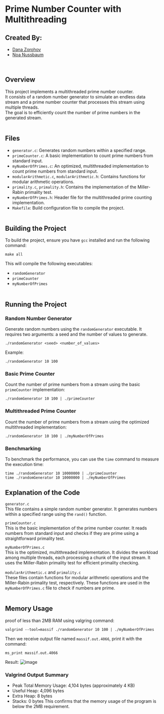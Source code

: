 # Prime Number Counter with Multithreading

## Created By:
* [Dana Zorohov](https://github.com/danaZo)
* [Noa Nussbaum](https://github.com/Noa-Nussbaum)

</br>

## Overview

This project implements a multithreaded prime number counter. </br>
It consists of a random number generator to simulate an endless data stream and a prime number counter that processes this stream using multiple threads. </br>
The goal is to efficiently count the number of prime numbers in the generated stream.
</br></br>

## Files
- ```generator.c```: Generates random numbers within a specified range.
- ```primeCounter.c```: A basic implementation to count prime numbers from standard input.
- ```myNumberOfPrimes.c```: An optimized, multithreaded implementation to count prime numbers from standard input.
- ```modularArithmetic.c```, ```modularArithmetic.h```: Contains functions for modular arithmetic operations.
- ```primality.c```, ```primality.h```: Contains the implementation of the Miller-Rabin primality test.
- ```myNumberOfPrimes.h```: Header file for the multithreaded prime counting implementation.
- ```Makefile```: Build configuration file to compile the project.
</br></br>

## Building the Project
To build the project, ensure you have ```gcc``` installed and run the following command:</br>
```
make all
```
This will compile the following executables:
- ```randomGenerator```
- ```primeCounter```
- ```myNumberOfPrimes```
</br></br>

## Running the Project
### Random Number Generator
Generate random numbers using the ```randomGenerator``` executable. It requires two arguments: a seed and the number of values to generate.
```
./randomGenerator <seed> <number_of_values>
```
Example:
```
./randomGenerator 10 100
```
### Basic Prime Counter
Count the number of prime numbers from a stream using the basic ```primeCounter``` implementation:
```
./randomGenerator 10 100 | ./primeCounter
```
### Multithreaded Prime Counter
Count the number of prime numbers from a stream using the optimized multithreaded implementation:
```
./randomGenerator 10 100 | ./myNumberOfPrimes
```
### Benchmarking
To benchmark the performance, you can use the ```time``` command to measure the execution time:
```
time ./randomGenerator 10 10000000 | ./primeCounter
time ./randomGenerator 10 10000000 | ./myNumberOfPrimes
```
## Explanation of the Code
```generator.c```</br>
This file contains a simple random number generator. It generates numbers within a specified range using the ```rand()``` function.

```primeCounter.c```</br>
This is the basic implementation of the prime number counter. It reads numbers from standard input and checks if they are prime using a straightforward primality test.

```myNumberOfPrimes.c```</br>
This is the optimized, multithreaded implementation. It divides the workload among multiple threads, each processing a chunk of the input stream. It uses the Miller-Rabin primality test for efficient primality checking.

```modularArithmetic.c``` and ```primality.c```</br>
These files contain functions for modular arithmetic operations and the Miller-Rabin primality test, respectively. These functions are used in the ```myNumberOfPrimes.c``` file to check if numbers are prime.
</br></br>

## Memory Usage
proof of less than 2MB RAM using valgring command:
```
valgrind --tool=massif ./randomGenerator 10 100 | ./myNumberOfPrimes
```
Then we receive output file named ```massif.out.4066```, print it with the command:
```
ms_print massif.out.4066
```
Result:
![image](https://github.com/Noa-Nussbaum/Advanced-Programming/assets/93203695/0b7c2667-cc6d-4e36-8ea7-3dacbc4a92cc)

### Valgrind Output Summary
- Peak Total Memory Usage: 4,104 bytes (approximately 4 KB)
- Useful Heap: 4,096 bytes
- Extra Heap: 8 bytes
- Stacks: 0 bytes
This confirms that the memory usage of the program is below the 2MB requirement.
